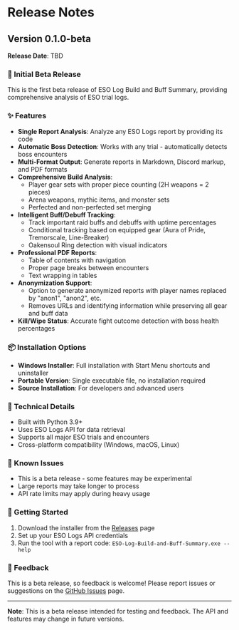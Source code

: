 # Release Notes

## Version 0.1.0-beta

**Release Date**: TBD

### 🎉 Initial Beta Release

This is the first beta release of ESO Log Build and Buff Summary, providing comprehensive analysis of ESO trial logs.

### ✨ Features

- **Single Report Analysis**: Analyze any ESO Logs report by providing its code
- **Automatic Boss Detection**: Works with any trial - automatically detects boss encounters
- **Multi-Format Output**: Generate reports in Markdown, Discord markup, and PDF formats
- **Comprehensive Build Analysis**: 
  - Player gear sets with proper piece counting (2H weapons = 2 pieces)
  - Arena weapons, mythic items, and monster sets
  - Perfected and non-perfected set merging
- **Intelligent Buff/Debuff Tracking**: 
  - Track important raid buffs and debuffs with uptime percentages
  - Conditional tracking based on equipped gear (Aura of Pride, Tremorscale, Line-Breaker)
  - Oakensoul Ring detection with visual indicators
- **Professional PDF Reports**: 
  - Table of contents with navigation
  - Proper page breaks between encounters
  - Text wrapping in tables
- **Anonymization Support**: 
  - Option to generate anonymized reports with player names replaced by "anon1", "anon2", etc.
  - Removes URLs and identifying information while preserving all gear and buff data
- **Kill/Wipe Status**: Accurate fight outcome detection with boss health percentages

### 📦 Installation Options

- **Windows Installer**: Full installation with Start Menu shortcuts and uninstaller
- **Portable Version**: Single executable file, no installation required
- **Source Installation**: For developers and advanced users

### 🔧 Technical Details

- Built with Python 3.9+
- Uses ESO Logs API for data retrieval
- Supports all major ESO trials and encounters
- Cross-platform compatibility (Windows, macOS, Linux)

### 🐛 Known Issues

- This is a beta release - some features may be experimental
- Large reports may take longer to process
- API rate limits may apply during heavy usage

### 🚀 Getting Started

1. Download the installer from the [Releases](https://github.com/brainsnorkel/ESO-Log-Build-and-Buff-Summary/releases) page
2. Set up your ESO Logs API credentials
3. Run the tool with a report code: `ESO-Log-Build-and-Buff-Summary.exe --help`

### 📝 Feedback

This is a beta release, so feedback is welcome! Please report issues or suggestions on the [GitHub Issues](https://github.com/brainsnorkel/ESO-Log-Build-and-Buff-Summary/issues) page.

---

**Note**: This is a beta release intended for testing and feedback. The API and features may change in future versions.
